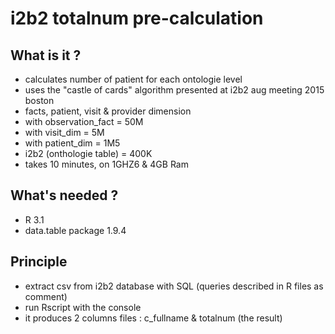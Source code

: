 # i2b2 totalnum pre-calculation

## What is it ?

- calculates number of patient for each ontologie level
- uses the "castle of cards" algorithm presented at i2b2 aug meeting 2015 boston
- facts, patient, visit & provider dimension
- with observation_fact = 50M
- with visit_dim = 5M
- with patient_dim = 1M5
- i2b2 (onthologie table) = 400K
- takes 10 minutes, on 1GHZ6 & 4GB Ram


## What's needed ?

- R 3.1
- data.table package 1.9.4

## Principle

-  extract csv from i2b2 database with SQL (queries described in R files as comment)
-  run Rscript <args> with the console
-  it produces 2 columns files : c_fullname & totalnum  (the result)
